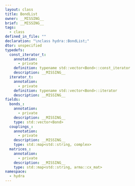 ```yaml
---
layout: class
title: BondList
owner: __MISSING__
brief: __MISSING__
tags:
  - class
defined_in_file: ""
declaration: "\nclass hydra::BondList;"
dtor: unspecified
typedefs:
  const_iterator_t:
    annotation:
      - private
    definition: typename std::vector<Bond>::const_iterator
    description: __MISSING__
  iterator_t:
    annotation:
      - private
    definition: typename std::vector<Bond>::iterator
    description: __MISSING__
fields:
  bonds_:
    annotation:
      - private
    description: __MISSING__
    type: std::vector<Bond>
  couplings_:
    annotation:
      - private
    description: __MISSING__
    type: std::map<std::string, complex>
  matrices_:
    annotation:
      - private
    description: __MISSING__
    type: std::map<std::string, arma::cx_mat>
namespace:
  - hydra
---
```


